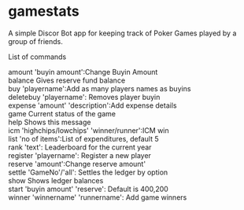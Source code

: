 # gamestats

A simple Discor Bot app for keeping track of Poker Games played by a group of friends.

List of commands

  amount    'buyin amount':Change Buyin Amount<br>
  balance   Gives reserve fund balance<br>
  buy       'playername':Add as many players names as buyins<br>
  deletebuy 'playername': Removes player buyin<br>
  expense   'amount' 'description':Add expense details<br>
  game      Current status of the game<br>
  help      Shows this message<br>
  icm       'highchips/lowchips' 'winner/runner':ICM win<br>
  list      'no of items':List of expenditures, default 5<br>
  rank      'text': Leaderboard for the current year<br>
  register  'playername': Register a new player<br>
  reserve   'amount':Change reserve amount'<br>
  settle    'GameNo'/'all': Settles the ledger by option<br>
  show      Shows ledger balances<br>
  start     'buyin amount' 'reserve': Default is 400,200<br>
  winner    'winnername' 'runnername': Add game winners<br>
